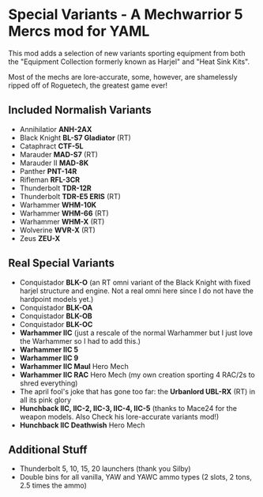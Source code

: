 # Special Variants - A Mechwarrior 5 Mercs mod for YAML

This mod adds a selection of new variants sporting equipment from both the "Equipment Collection formerly known as Harjel" and
"Heat Sink Kits".

Most of the mechs are lore-accurate, some, however, are shamelessly ripped off of Roguetech, the greatest game ever!

## Included Normalish Variants

- Annihilatior **ANH-2AX**
- Black Knight **BL-S7 Gladiator** (RT)
- Cataphract **CTF-5L**
- Marauder **MAD-S7** (RT)
- Marauder II **MAD-8K**
- Panther **PNT-14R**
- Rifleman **RFL-3CR**
- Thunderbolt **TDR-12R**
- Thunderbolt **TDR-E5 ERIS** (RT)
- Warhammer **WHM-10K**
- Warhammer **WHM-66** (RT)
- Warhammer **WHM-X** (RT)
- Wolverine **WVR-X** (RT)
- Zeus **ZEU-X**

## Real Special Variants

- Conquistador **BLK-O** (an RT omni variant of the Black Knight with fixed harjel structure and engine. Not a real omni here since I do not have the hardpoint models yet.)
- Conquistador **BLK-OA**
- Conquistador **BLK-OB**
- Conquistador **BLK-OC**
- **Warhammer IIC** (just a rescale of the normal Warhammer but I just love the Warhammer so I had to add this.)
- **Warhammer IIC 5**
- **Warhammer IIC 9**
- **Warhammer IIC Maul** Hero Mech
- **Warhammer IIC RAC** Hero Mech (my own creation sporting 4 RAC/2s to shred everything)
- The april fool's joke that has gone too far: the **Urbanlord UBL-RX** (RT) in all its pink glory
- **Hunchback IIC, IIC-2, IIC-3, IIC-4, IIC-5** (thanks to Mace24 for the weapon models. Also Check his lore-accurate variants mod!)
- **Hunchback IIC Deathwish** Hero Mech

## Additional Stuff

- Thunderbolt 5, 10, 15, 20 launchers (thank you Silby)
- Double bins for all vanilla, YAW and YAWC ammo types (2 slots, 2 tons, 2.5 times the ammo)
